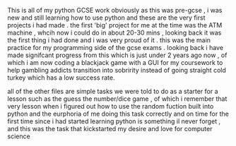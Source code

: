 This is all of my python GCSE work 
obviously as this was pre-gcse , i was new and still learning how to use python and these are the very first projects i had made . 
the first 'big' project for me at the time was the ATM machine , whcih now i could do in about 20-30 mins , looking back it was the first thing i had done and i was very proud of it .
this was the main practice for my programming side of the gcse exams . 
looking back i have made signifcant progress from this which is just under 2 years ago now , of which i am now coding a blackjack game with a GUI for my coursework to help gambling addicts transition into sobririty 
instead of going straight cold turkey which has a low success rate. 

all of the other files are simple tasks we were told to do as a starter for a lesson such as the guess the number/dice game , of which i remember that very lesson when i figured out how to use the random fuction built into python and the eurphoria of me 
doing this task correctly and on time for the first time since i had started learning python is something il never forget , and this was the task that kickstarted my desire and love for computer science
